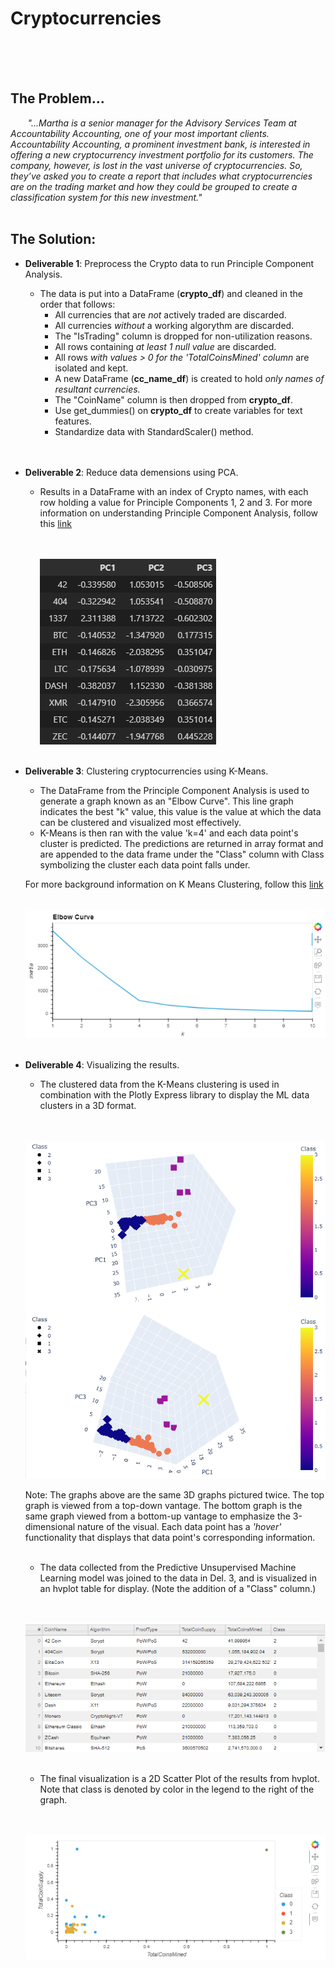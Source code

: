 # Cryptocurrencies
</br>
</br>
</br>

## The Problem...
&nbsp;&nbsp;&nbsp;&nbsp;&nbsp;&nbsp; *"...Martha is a senior manager for the Advisory Services Team at Accountability Accounting, one of your most important clients. Accountability Accounting, a prominent investment bank, is interested in offering a new cryptocurrency investment portfolio for its customers. The company, however, is lost in the vast universe of cryptocurrencies. So, they’ve asked you to create a report that includes what cryptocurrencies are on the trading market and how they could be grouped to create a classification system for this new investment."* 
</br>
</br>

## The Solution: 
- **Deliverable 1**: Preprocess the Crypto data to run Principle Component Analysis.
    - The data is put into a DataFrame (**crypto_df**) and cleaned in the order that follows:
        - All currencies that are *not* actively traded are discarded.
        - All currencies *without* a working algorythm are discarded.
        - The "IsTrading" column is dropped for non-utilization reasons.
        - All rows containing *at least 1 null value* are discarded. 
        - All rows *with values > 0 for the 'TotalCoinsMined' column* are isolated and kept.
        - A new DataFrame (**cc_name_df**) is created to hold *only names of resultant currencies.*
        - The "CoinName" column is then dropped from **crypto_df**.
        - Use get_dummies() on **crypto_df** to create variables for text features.
        - Standardize data with StandardScaler() method.
        </br>
        </br> 

- **Deliverable 2**: Reduce data demensions using PCA.
    - Results in a DataFrame with an index of Crypto names, with each row holding a value for Principle Components 1, 2 and 3. For more information on understanding Principle Component Analysis, follow this [link](https://towardsdatascience.com/pca-using-python-scikit-learn-e653f8989e60)
    </br>
    </br>
    
    &nbsp;&nbsp;&nbsp;&nbsp;&nbsp;&nbsp;![PCA Image](./images/PCA.png)
    </br>
    </br> 

- **Deliverable 3**: Clustering cryptocurrencies using K-Means.
    - The DataFrame from the Principle Component Analysis is used to generate a graph known as an "Elbow Curve". This line graph indicates the best "k" value, this value is the value at which the data can be clustered and visualized most effectively. 
    - K-Means is then ran with the value 'k=4' and each data point's cluster is predicted. The predictions are returned in array format and are appended to the data frame under the "Class" column with Class symbolizing the cluster each data point falls under.
    
     For more background information on K Means Clustering, follow this [link](https://towardsdatascience.com/understanding-k-means-clustering-in-machine-learning-6a6e67336aa1)
    </br>
    </br> 

    ![Elbow Curve](./images/elbow.png)
    </br>
    </br> 

- **Deliverable 4**: Visualizing the results.
    - The clustered data from the K-Means clustering is used in combination with the Plotly Express library to display the ML data clusters in a 3D format.
    </br>
    </br> 

    ![3D](./images/3d.png)
    </br>
    
    Note: The graphs above are the same 3D graphs pictured twice. The top graph is viewed from a top-down vantage. The bottom graph is the same graph viewed from a bottom-up vantage to emphasize the 3-dimensional nature of the visual. Each data point has a *'hover'* functionality that displays that data point's corresponding information.
    </br>
    </br>

    - The data collected from the Predictive Unsupervised Machine Learning model was joined to the data in Del. 3, and is visualized in an hvplot table for display. (Note the addition of a "Class" column.)
    </br>
    </br> 

    ![hvplot](./images/hvplot.png)
    </br>
    </br>

    - The final visualization is a 2D Scatter Plot of the results from hvplot. Note that class is denoted by color in the legend to the right of the graph.
    </br>
    </br> 

    ![hvscatter](./images/hvscatter.png)
    </br>
    </br>




